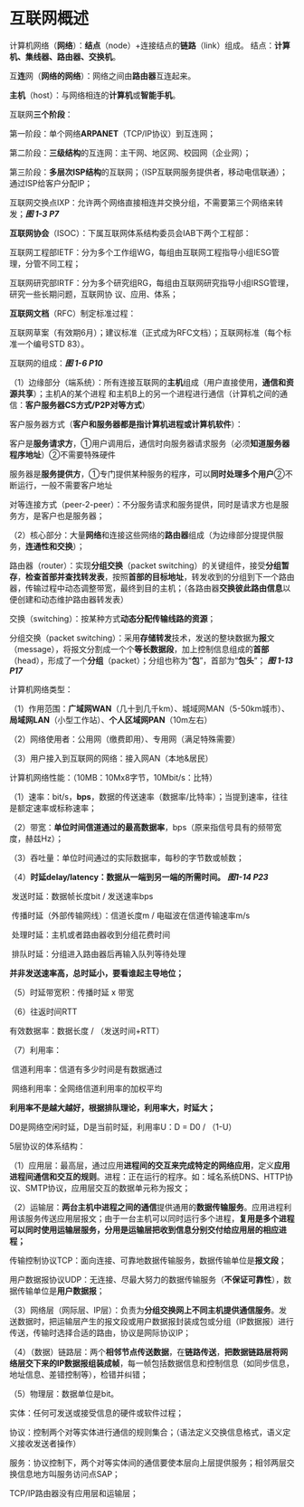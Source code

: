 # 互联网概述

计算机网络（**网络**）：**结点**（node）+连接结点的**链路**（link）组成。 结点：**计算机、集线器、路由器、交换机**。

互**连**网（**网络的网络**）：网络之间由**路由器**互连起来。

**主机**（host）：与网络相连的**计算机**或**智能手机**。



互联网**三个阶段**：

​	第一阶段：单个网络**ARPANET**（TCP/IP协议）到互连网；

​	第二阶段：**三级结构**的互连网：主干网、地区网、校园网（企业网）；

​	第三阶段：**多层次ISP结构**的互联网；（ISP互联网服务提供者，移动电信联通）；通过ISP给客户分配IP；

​					互联网交换点IXP：允许两个网络直接相连并交换分组，不需要第三个网络来转发；***图 1-3 P7***



**互联网协会**（ISOC）：下属互联网体系结构委员会IAB下两个工程部：

​	互联网工程部IETF：分为多个工作组WG，每组由互联网工程指导小组IESG管理，分管不同工程；

​	互联网研究部IRTF：分为多个研究组RG，每组由互联网研究指导小组IRSG管理，研究一些长期问题，互联网协									议、应用、体系；

**互联网文档**（RFC）制定标准过程：

​	互联网草案（有效期6月）；建议标准（正式成为RFC文档）；互联网标准（每个标准一个编号STD 83）。



互联网的组成：***图 1-6 P10***

（1）边缘部分（端系统）：所有连接互联网的**主机**组成（用户直接使用，**通信和资源共享**）；主机A的某个进程									和主机B上的另一个进程进行通信（计算机之间的通信：**客户服务器CS方式/P2P对等方式**）

客户服务器方式（**客户和服务器都是指计算机进程或计算机软件**）：

​	客户是**服务请求方**，①用户调用后，通信时向服务器请求服务（必须**知道服务器程序地址**）②不需要特殊硬件

​	服务器是**服务提供方**，①专门提供某种服务的程序，可以**同时处理多个用户**②不断运行，一般不需要客户地址

对等连接方式（peer-2-peer）：不分服务请求和服务提供，同时是请求方也是服务方，是客户也是服务器；

（2）核心部分：大量**网络**和连接这些网络的**路由器**组成（为边缘部分提提供服务，**连通性和交换**）；

路由器（router）：实现**分组交换**（packet switching）的关键组件，接受**分组暂存**，**检查首部并查找转发表**，按照**首部的目标地址**，转发收到的分组到下一个路由器，传输过程中动态调整带宽，最终到目的主机；（各路由器**交换彼此路由信息**以便创建和动态维护路由器转发表）

交换（switching）：按某种方式**动态分配传输线路的资源**；

分组交换（packet switching）：采用**存储转发**技术，发送的整块数据为**报**文（message），将报文分割成一个个**等长数据段**，加上控制信息组成的**首部**（head），形成了一个**分组**（packet）；分组也称为“**包**”，首部为“**包头**”； ***图 1-13 P17***



计算机网络类型：

（1）作用范围：**广域网WAN**（几十到几千km）、城域网MAN（5-50km城市）、**局域网LAN**（小型工作站）、**个人区域网PAN**（10m左右）

（2）网络使用者：公用网（缴费即用）、专用网（满足特殊需要）

（3）用户接入到互联网的网络：接入网AN（本地&居民）



计算机网络性能：（10MB：10Mx8字节，10Mbit/s：比特）

（1）速率：bit/s，**bps**，数据的传送速率（数据率/比特率）；当提到速率，往往是额定速率或标称速率；

（2）带宽：**单位时间信道通过的最高数据率**，bps（原来指信号具有的频带宽度，赫兹Hz）；

（3）吞吐量：单位时间通过的实际数据率，每秒的字节数或帧数；

（4）**时延delay/latency：数据从一端到另一端的所需时间。** ***图1-14 P23***

​	发送时延：数据帧长度bit / 发送速率bps

​	传播时延（外部传输网线）：信道长度m / 电磁波在信道传输速率m/s

​	处理时延：主机或者路由器收到分组花费时间

​	排队时延：分组进入路由器后再输入队列等待处理

**并非发送速率高，总时延小，要看谁起主导地位；**

（5）时延带宽积：传播时延 x 带宽

（6）往返时间RTT 

有效数据率：数据长度 / （发送时间+RTT）

（7）利用率：

​	信道利用率：信道有多少时间是有数据通过

​	网络利用率：全网络信道利用率的加权平均

**利用率不是越大越好，根据排队理论，利用率大，时延大；**

D0是网络空闲时延，D是当前时延，利用率U：D = D0 / （1-U）



5层协议的体系结构：

（1）应用层：最高层，通过应用**进程间的交互来完成特定的网络应用**，定义**应用进程间通信和交互的规则**。进程：正在运行的程序。如：域名系统DNS、HTTP协议、SMTP协议，应用层交互的数据单元称为报文；

（2）运输层：**两台主机中进程之间的通信**提供通用的**数据传输服务**。应用进程利用该服务传送应用层报文；由于一台主机可以同时运行多个进程，**复用是多个进程可以同时使用运输层服务，分用是运输层把收到信息分别交付给应用层的相应进程；**

​	传输控制协议TCP：面向连接、可靠地数据传输服务，数据传输单位是**报文段**；

​	用户数据报协议UDP：无连接、尽最大努力的数据传输服务（**不保证可靠性**），数据传输单位是**用户数据报**；

（3）网络层（网际层、IP层）：负责为**分组交换网上不同主机提供通信服务**。发送数据时，把运输层产生的报文段或用户数据报封装成包或分组（IP数据报）进行传送，传输时选择合适的路由，协议是网际协议IP；

（4）（数据）链路层：两个**相邻节点传送数据**，在**链路传送**，**把数据链路层将网络层交下来的IP数据报组装成帧**，每一帧包括数据信息和控制信息（如同步信息，地址信息、差错控制等），检错并纠错；

（5）物理层：数据单位是bit。



实体：任何可发送或接受信息的硬件或软件过程；

协议：控制两个对等实体进行通信的规则集合；（语法定义交换信息格式，语义定义接收发送者操作）

服务：协议控制下，两个对等实体间的通信要使本层向上层提供服务；相邻两层交换信息地方叫服务访问点SAP；

TCP/IP路由器没有应用层和运输层；